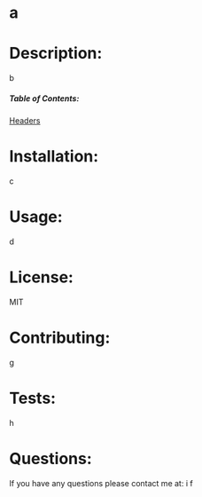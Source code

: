 # a
   # Description:
   b
   ##### Table of Contents: 
   [Headers](#usage)
   # Installation:
   c
   # Usage:
   d
  # License:
   MIT
   # Contributing:
   g
   # Tests:
   h
   # Questions:
   If you have any questions please contact me at: i
   f
